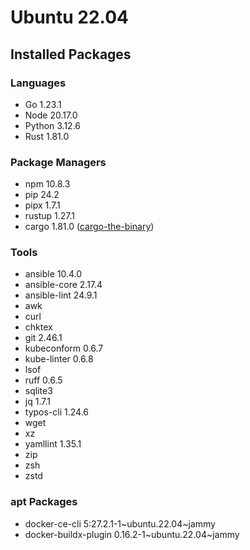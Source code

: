# Ubuntu 22.04

## Installed Packages

### Languages

- Go 1.23.1
- Node 20.17.0
- Python 3.12.6
- Rust 1.81.0

### Package Managers

- npm 10.8.3
- pip 24.2
- pipx 1.7.1
- rustup 1.27.1
- cargo 1.81.0 ([cargo-the-binary](https://github.com/rust-lang/cargo/blob/master/src/cargo/version.rs))

### Tools

- ansible 10.4.0
- ansible-core 2.17.4
- ansible-lint 24.9.1
- awk
- curl
- chktex
- git 2.46.1
- kubeconform 0.6.7
- kube-linter 0.6.8
- lsof
- ruff 0.6.5
- sqlite3
- jq 1.7.1
- typos-cli 1.24.6
- wget
- xz
- yamllint 1.35.1
- zip
- zsh
- zstd

### apt Packages

- docker-ce-cli 5:27.2.1-1\~ubuntu.22.04\~jammy
- docker-buildx-plugin 0.16.2-1\~ubuntu.22.04\~jammy
